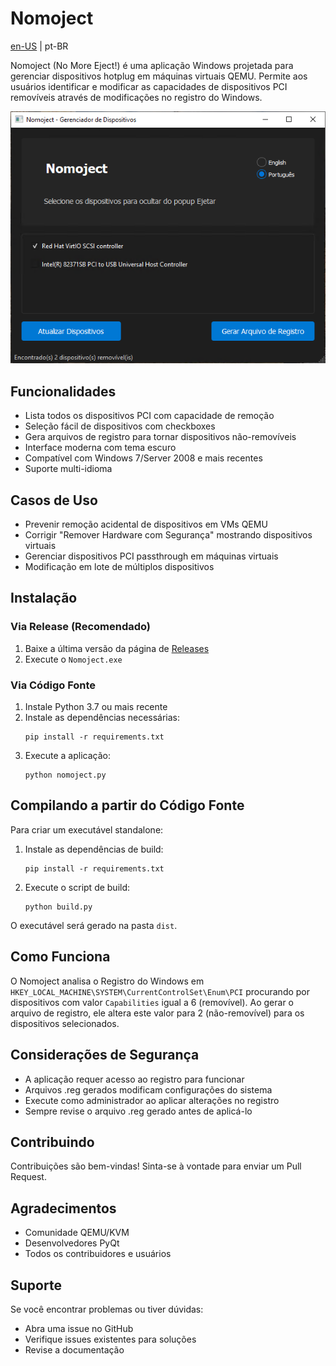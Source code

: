 # Nomoject

[en-US](README.md) | pt-BR

Nomoject (No More Eject!) é uma aplicação Windows projetada para gerenciar dispositivos hotplug em máquinas virtuais QEMU. Permite aos usuários identificar e modificar as capacidades de dispositivos PCI removíveis através de modificações no registro do Windows.

![Janela Principal do Nomoject](img/main_br.png)

## Funcionalidades

- Lista todos os dispositivos PCI com capacidade de remoção
- Seleção fácil de dispositivos com checkboxes
- Gera arquivos de registro para tornar dispositivos não-removíveis
- Interface moderna com tema escuro
- Compatível com Windows 7/Server 2008 e mais recentes
- Suporte multi-idioma

## Casos de Uso

- Prevenir remoção acidental de dispositivos em VMs QEMU
- Corrigir "Remover Hardware com Segurança" mostrando dispositivos virtuais
- Gerenciar dispositivos PCI passthrough em máquinas virtuais
- Modificação em lote de múltiplos dispositivos

## Instalação

### Via Release (Recomendado)
1. Baixe a última versão da página de [Releases](https://github.com/junglivre/Nomoject/releases/latest)
2. Execute o `Nomoject.exe`

### Via Código Fonte
1. Instale Python 3.7 ou mais recente
2. Instale as dependências necessárias:
   ```
   pip install -r requirements.txt
   ```
3. Execute a aplicação:
   ```
   python nomoject.py
   ```

## Compilando a partir do Código Fonte

Para criar um executável standalone:

1. Instale as dependências de build:
   ```
   pip install -r requirements.txt
   ```

2. Execute o script de build:
   ```
   python build.py
   ```

O executável será gerado na pasta `dist`.

## Como Funciona

O Nomoject analisa o Registro do Windows em `HKEY_LOCAL_MACHINE\SYSTEM\CurrentControlSet\Enum\PCI` procurando por dispositivos com valor `Capabilities` igual a 6 (removível). Ao gerar o arquivo de registro, ele altera este valor para 2 (não-removível) para os dispositivos selecionados.

## Considerações de Segurança

- A aplicação requer acesso ao registro para funcionar
- Arquivos .reg gerados modificam configurações do sistema
- Execute como administrador ao aplicar alterações no registro
- Sempre revise o arquivo .reg gerado antes de aplicá-lo

## Contribuindo

Contribuições são bem-vindas! Sinta-se à vontade para enviar um Pull Request.

## Agradecimentos

- Comunidade QEMU/KVM
- Desenvolvedores PyQt
- Todos os contribuidores e usuários

## Suporte

Se você encontrar problemas ou tiver dúvidas:
- Abra uma issue no GitHub
- Verifique issues existentes para soluções
- Revise a documentação 